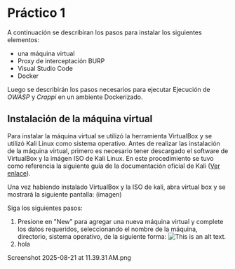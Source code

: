 # Práctico 1

A continuación se describiran los pasos para instalar los siguientes elementos:

- una máquina virtual
- Proxy de interceptación BURP
- Visual Studio Code
- Docker 

Luego se describirán los pasos necesarios para ejecutar Ejecución de *OWASP* y *Crappi* en un ambiente Dockerizado.

## Instalación de la máquina virtual

Para instalar la máquina virtual se utilizó la herramienta VirtualBox y se utilizó Kali Linux como sistema operativo. 
Antes de realizar las instalación de la máquina virtual, primero es necesario tener descargado el software de VirtualBox y la imágen ISO de Kali Linux. En este procedimiento se tuvo como referencia la siguiente guía de la documentación oficial de Kali ([Ver enlace](https://www.kali.org/docs/virtualization/install-virtualbox-guest-vm/)).

Una vez habiendo instalado VirtualBox y la ISO de kali, abra virtual box y se mostrará la siguiente pantalla:
(imagen)

Siga los siguientes pasos:

1. Presione en "New" para agregar una nueva máquina virtual y complete los datos requeridos, seleccionando el nombre de la máquina, directorio, sistema operativo, de la siguiente forma: ![This is an alt text.](/image/sample.webp "This is a sample image.")
2. hola

Screenshot 2025-08-21 at 11.39.31 AM.png
